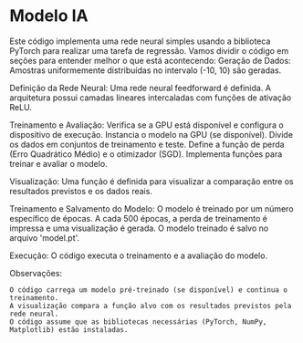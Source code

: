 # Modelo IA

Este código implementa uma rede neural simples usando a biblioteca PyTorch para realizar uma tarefa de regressão. Vamos dividir o código em seções para entender melhor o que está acontecendo:
Geração de Dados:
    Amostras uniformemente distribuídas no intervalo (-10, 10) são geradas.

Definição da Rede Neural:
    Uma rede neural feedforward é definida.
    A arquitetura possui camadas lineares intercaladas com funções de ativação ReLU.

Treinamento e Avaliação:
    Verifica se a GPU está disponível e configura o dispositivo de execução.
    Instancia o modelo na GPU (se disponível).
    Divide os dados em conjuntos de treinamento e teste.
    Define a função de perda (Erro Quadrático Médio) e o otimizador (SGD).
    Implementa funções para treinar e avaliar o modelo.

Visualização:
    Uma função é definida para visualizar a comparação entre os resultados previstos e os dados reais.

Treinamento e Salvamento do Modelo:
    O modelo é treinado por um número específico de épocas.
    A cada 500 épocas, a perda de treinamento é impressa e uma visualização é gerada.
    O modelo treinado é salvo no arquivo 'model.pt'.

Execução:
    O código executa o treinamento e a avaliação do modelo.

Observações:

    O código carrega um modelo pré-treinado (se disponível) e continua o treinamento.
    A visualização compara a função alvo com os resultados previstos pela rede neural.
    O código assume que as bibliotecas necessárias (PyTorch, NumPy, Matplotlib) estão instaladas.
